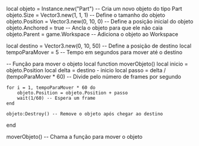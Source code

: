 local objeto = Instance.new("Part") -- Cria um novo objeto do tipo Part
objeto.Size = Vector3.new(1, 1, 1) -- Define o tamanho do objeto
objeto.Position = Vector3.new(0, 10, 0) -- Define a posição inicial do objeto
objeto.Anchored = true -- Ancla o objeto para que ele não caia
objeto.Parent = game.Workspace -- Adiciona o objeto ao Workspace

local destino = Vector3.new(0, 10, 50) -- Define a posição de destino
local tempoParaMover = 5 -- Tempo em segundos para mover até o destino

-- Função para mover o objeto
local function moverObjeto()
    local inicio = objeto.Position
    local delta = destino - inicio
    local passo = delta / (tempoParaMover * 60) -- Divide pelo número de frames por segundo

    for i = 1, tempoParaMover * 60 do
        objeto.Position = objeto.Position + passo
        wait(1/60) -- Espera um frame
    end

    objeto:Destroy() -- Remove o objeto após chegar ao destino
end

moverObjeto() -- Chama a função para mover o objeto
